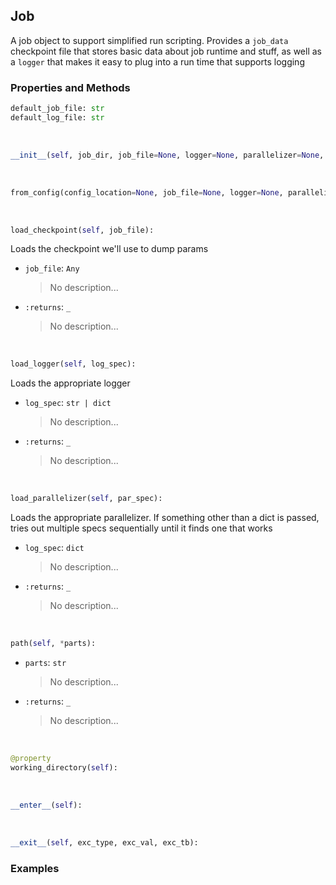 ## <a id="McUtils.Scaffolding.Jobs.Job">Job</a>
A job object to support simplified run scripting.
Provides a `job_data` checkpoint file that stores basic
data about job runtime and stuff, as well as a `logger` that
makes it easy to plug into a run time that supports logging

### Properties and Methods
```python
default_job_file: str
default_log_file: str
```
<a id="McUtils.Scaffolding.Jobs.Job.__init__" class="docs-object-method">&nbsp;</a>
```python
__init__(self, job_dir, job_file=None, logger=None, parallelizer=None, job_parameters=None): 
```

<a id="McUtils.Scaffolding.Jobs.Job.from_config" class="docs-object-method">&nbsp;</a>
```python
from_config(config_location=None, job_file=None, logger=None, parallelizer=None, job_parameters=None): 
```

<a id="McUtils.Scaffolding.Jobs.Job.load_checkpoint" class="docs-object-method">&nbsp;</a>
```python
load_checkpoint(self, job_file): 
```
Loads the checkpoint we'll use to dump params
- `job_file`: `Any`
    >No description...
- `:returns`: `_`
    >No description...

<a id="McUtils.Scaffolding.Jobs.Job.load_logger" class="docs-object-method">&nbsp;</a>
```python
load_logger(self, log_spec): 
```
Loads the appropriate logger
- `log_spec`: `str | dict`
    >No description...
- `:returns`: `_`
    >No description...

<a id="McUtils.Scaffolding.Jobs.Job.load_parallelizer" class="docs-object-method">&nbsp;</a>
```python
load_parallelizer(self, par_spec): 
```
Loads the appropriate parallelizer.
        If something other than a dict is passed,
        tries out multiple specs sequentially until it finds one that works
- `log_spec`: `dict`
    >No description...
- `:returns`: `_`
    >No description...

<a id="McUtils.Scaffolding.Jobs.Job.path" class="docs-object-method">&nbsp;</a>
```python
path(self, *parts): 
```

- `parts`: `str`
    >No description...
- `:returns`: `_`
    >No description...

<a id="McUtils.Scaffolding.Jobs.Job.working_directory" class="docs-object-method">&nbsp;</a>
```python
@property
working_directory(self): 
```

<a id="McUtils.Scaffolding.Jobs.Job.__enter__" class="docs-object-method">&nbsp;</a>
```python
__enter__(self): 
```

<a id="McUtils.Scaffolding.Jobs.Job.__exit__" class="docs-object-method">&nbsp;</a>
```python
__exit__(self, exc_type, exc_val, exc_tb): 
```

### Examples


